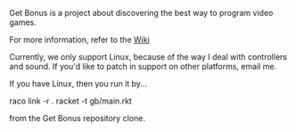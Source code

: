 Get Bonus is a project about discovering the best way to program video
games.

For more information, refer to the
[Wiki](https://github.com/get-bonus/get-bonus/wiki)

Currently, we only support Linux, because of the way I deal with
controllers and sound. If you'd like to patch in support on other
platforms, email me.

If you have Linux, then you run it by...

raco link -r .
racket -t gb/main.rkt

from the Get Bonus repository clone.
